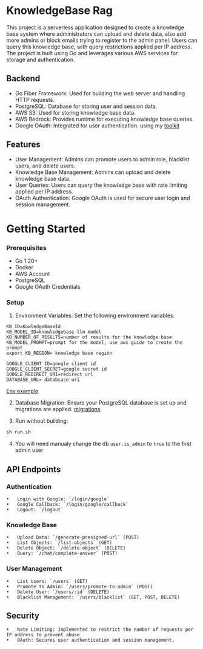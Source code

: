 # KnowledgeBase Rag

This project is a serverless application designed to create a knowledge base system
where administrators can upload and delete data, also add more admins or block emails
trying to register to the admin panel. Users can query this knowledge base, with query
restrictions applied per IP address. The project is built using Go and leverages various
AWS services for storage and authentication.

## Backend
- Go Fiber Framework: Used for building the web server and handling HTTP requests.
- PostgreSQL: Database for storing user and session data.
- AWS S3: Used for storing knowledge base data.
- AWS Bedrock: Provides runtime for executing knowledge base queries.
- Google OAuth: Integrated for user authentication. using my [toolkit](https://github.com/Abraxas-365/toolkit)

## Features
- User Management: Admins can promote users to admin role, blacklist users, and delete users.
- Knowledge Base Management: Admins can upload and delete knowledge base data.
- User Queries: Users can query the knowledge base with rate limiting applied per IP address.
- OAuth Authentication: Google OAuth is used for secure user login and session management.

# Getting Started
### Prerequisites
- Go 1.20+
- Docker
- AWS Account
- PostgreSQL
- Google OAuth Credentials

### Setup
1. Environment Variables: Set the following environment variables:

```
KB_ID=KowledgeBaseId
KB_MODEL_ID=knowledgebase llm model
KB_NUMBER_OF_RESULTS=number of results for the knowledge base
KB_MODEL_PROMPT=prompt for the model, use aws guide to create the prompt
export KB_REGION= knowledge base region

GOOGLE_CLIENT_ID=google client id
GOOGLE_CLIENT_SECRET=google secret id
GOOGLE_REDIRECT_URI=redirect url
DATABASE_URL= databsase uri
```
[Env example](run.sh)

2. Database Migration: Ensure your PostgreSQL database is set up and migrations are applied. [migrations](./migrations/)

3. Run without building:
```bash
sh run.sh
```
4. You will need manualy change the db `user.is_admin` to `true` to the first admin user
## API Endpoints
### Authentication
	•	Login with Google: `/login/google`
	•	Google Callback: `/login/google/callback`
	•	Logout: `/logout`
### Knowledge Base
	•	Upload Data: `/generate-presigned-url` (POST)
	•	List Objects: `/list-objects` (GET)
	•	Delete Object: `/delete-object` (DELETE)
	•	Query: `/chat/complete-answer` (POST)
### User Management
	•	List Users: `/users` (GET)
	•	Promote to Admin: `/users/promote-to-admin` (POST)
	•	Delete User: `/users/:id` (DELETE)
	•	Blacklist Management: `/users/blacklist` (GET, POST, DELETE)

## Security
	•	Rate Limiting: Implemented to restrict the number of requests per IP address to prevent abuse.
	•	OAuth: Secures user authentication and session management.
